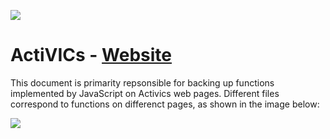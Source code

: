 ![](https://github.com/Gugugu1992/FIT5120Development/blob/master/images/eye%2013.45.28.png?raw=true)

ActiVICs - [Website](https://www.activics.gq)
=========================
This document is primarity repsonsible for backing up functions implemented by JavaScript on Activics web pages.
Different files correspond to functions on differenct pages, as shown in the image below:

![](https://user-images.githubusercontent.com/48555670/58314155-41ed4e80-7e52-11e9-8e08-d8853d23db2c.png)
